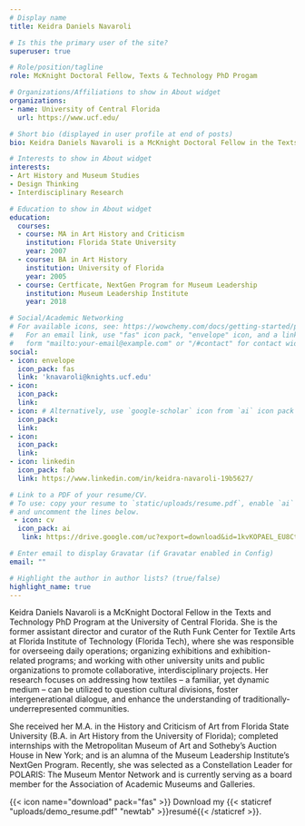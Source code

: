 ```yaml
---
# Display name
title: Keidra Daniels Navaroli

# Is this the primary user of the site?
superuser: true

# Role/position/tagline
role: McKnight Doctoral Fellow, Texts & Technology PhD Progam

# Organizations/Affiliations to show in About widget
organizations:
- name: University of Central Florida
  url: https://www.ucf.edu/

# Short bio (displayed in user profile at end of posts)
bio: Keidra Daniels Navaroli is a McKnight Doctoral Fellow in the Texts and Technology PhD Program at the University of Central Florida.

# Interests to show in About widget
interests:
- Art History and Museum Studies
- Design Thinking 
- Interdisciplinary Research

# Education to show in About widget
education:
  courses:
  - course: MA in Art History and Criticism
    institution: Florida State University
    year: 2007
  - course: BA in Art History
    institution: University of Florida
    year: 2005
  - course: Certficate, NextGen Program for Museum Leadership 
    institution: Museum Leadership Institute
    year: 2018

# Social/Academic Networking
# For available icons, see: https://wowchemy.com/docs/getting-started/page-builder/#icons
#   For an email link, use "fas" icon pack, "envelope" icon, and a link in the
#   form "mailto:your-email@example.com" or "/#contact" for contact widget.
social:
- icon: envelope
  icon_pack: fas
  link: 'knavaroli@knights.ucf.edu'
- icon: 
  icon_pack:
  link:
- icon: # Alternatively, use `google-scholar` icon from `ai` icon pack
  icon_pack:
  link: 
- icon: 
  icon_pack:
  link: 
- icon: linkedin
  icon_pack: fab
  link: https://www.linkedin.com/in/keidra-navaroli-19b5627/

# Link to a PDF of your resume/CV.
# To use: copy your resume to `static/uploads/resume.pdf`, enable `ai` icons in `params.toml`, 
# and uncomment the lines below.
 - icon: cv
  icon_pack: ai
   link: https://drive.google.com/uc?export=download&id=1kvKOPAEL_EU8CtzaZkecQDdVrCdNmrpM

# Enter email to display Gravatar (if Gravatar enabled in Config)
email: ""

# Highlight the author in author lists? (true/false)
highlight_name: true
---
```


Keidra Daniels Navaroli is a McKnight Doctoral Fellow in the Texts and Technology PhD Program at the University of Central Florida. She is the former assistant director and curator of the Ruth Funk Center for Textile Arts at Florida Institute of Technology (Florida Tech), where she was responsible for overseeing daily operations; organizing exhibitions and exhibition-related programs; and working with other university units and public organizations to promote collaborative, interdisciplinary projects. Her research focuses on addressing how textiles – a familiar, yet dynamic medium – can be utilized to question cultural divisions, foster intergenerational dialogue, and enhance the understanding of traditionally-underrepresented communities. 

She received her M.A. in the History and Criticism of Art from Florida State University (B.A. in Art History from the University of Florida); completed internships with the Metropolitan Museum of Art and Sotheby’s Auction House in New York; and is an alumna of the Museum Leadership Institute’s NextGen Program. Recently, she was selected as a Constellation Leader for POLARIS: The Museum Mentor Network and is currently serving as a board member for the Association of Academic Museums and Galleries. 

{{< icon name="download" pack="fas" >}} Download my {{< staticref "uploads/demo_resume.pdf" "newtab" >}}resumé{{< /staticref >}}.
